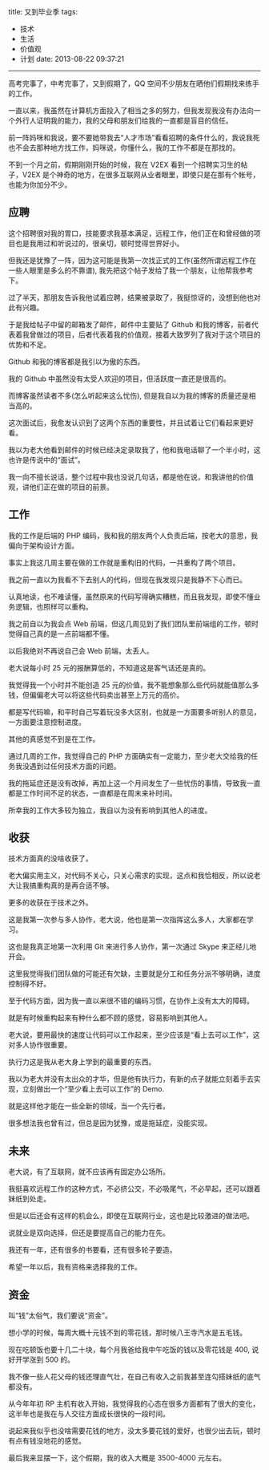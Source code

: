 title: 又到毕业季
tags:
  - 技术
  - 生活
  - 价值观
  - 计划
date: 2013-08-22 09:37:21
---

高考完事了，中考完事了，又到假期了，QQ 空间不少朋友在晒他们假期找来练手的工作。

一直以来，我虽然在计算机方面投入了相当之多的努力，但我发现我没有办法向一个外行人证明我的能力，我的父母和朋友们给我的一直都是盲目的信任。

前一阵妈咪和我说，要不要她带我去“人才市场”看看招聘的条件什么的，我说我死也不会去那种地方找工作，妈咪说，你懂什么，我的工作不都是在那找的。

不到一个月之前，假期刚刚开始的时候，我在 V2EX 看到一个招聘实习生的帖子，V2EX 是个神奇的地方，在很多互联网从业者眼里，即使只是在那有个帐号，也能为你加分不少。

## 应聘

这个招聘很对我的胃口，技能要求我基本满足，远程工作，他们正在和曾经做的项目也是我用过和听说过的，很亲切，顿时觉得世界好小。

但我还是犹豫了一阵，因为这可能是我第一次找正式的工作(虽然所谓远程工作在一些人眼里是多么的不靠谱), 我先把这个帖子发给了我一个朋友，让他帮我参考下。

过了半天，那朋友告诉我他试着应聘，结果被录取了，我挺惊讶的，没想到他也对此有兴趣。

于是我给帖子中留的邮箱发了邮件，邮件中主要贴了 Github 和我的博客，前者代表着我曾做过的项目，后者代表着我的价值观，接着大致罗列了我对于这个项目的优势和不足。

Github 和我的博客都是我引以为傲的东西。

我的 Github 中虽然没有太受人欢迎的项目，但活跃度一直还是很高的。

而博客虽然读者不多(怎么听起来这么忧伤), 但是我自以为我的博客的质量还是相当高的。

这次面试后，我愈发认识到了这两个东西的重要性，并且试着让它们看起来更好看。

我以为老大他看到邮件的时候已经决定录取我了，他和我电话聊了一个半小时，这也许是传说中的“面试”。

我一向不擅长说话，整个过程中我也没说几句话，都是他在说，和我讲他的价值观，讲他们正在做的项目的前景。

## 工作

我的工作是后端的 PHP 编码，我和我的朋友两个人负责后端，按老大的意思，我偏向于架构设计方面。

事实上我这几周主要在做的工作就是重构旧的代码，一共重构了两个项目。

我之前一直以为我看不下去别人的代码，但现在我发现只是我静不下心而已。

认真地读，也不难读懂，虽然原来的代码写得确实糟糕，而且我发现，即使不懂业务逻辑，也照样可以重构。

我之前自以为我会点 Web 前端，但这几周见到了我们团队里前端组的工作，顿时觉得自己真的是一点前端都不懂。

以后我绝对不再说自己会 Web 前端，太丢人。

老大说每小时 25 元的报酬算低的，不知道这是客气话还是真的。

我觉得我一个小时并不能创造 25 元的价值，我不能想象那么些代码就能值那么多钱，但偏偏老大可以将这些代码卖出甚至上万元的高价。

都是写代码嘛，和平时自己写着玩没多大区别，也就是一方面要多听别人的意见，一方面要注意控制进度。

其他的真感觉不到是在工作。

通过几周的工作，我觉得自己的 PHP 方面确实有一定能力，至少老大交给我的任务我没遇到过任何技术方面的问题。

我的拖延症还是没有改掉，再加上这一个月间发生了一些忧伤的事情，导致我一直都是工作时间不足的状态，一直都是在周末来补时间。

所幸我的工作大多较为独立，我自以为没有影响到其他人的进度。

## 收获

技术方面真的没啥收获了。

老大偏实用主义，对代码不关心，只关心需求的实现，这点和我恰相反，所以说老大让我搞重构真的是再合适不够。

更多的收获在于技术之外。

这是我第一次参与多人协作，老大说，他也是第一次指挥这么多人，大家都在学习。

这也是我真正地第一次利用 Git 来进行多人协作，第一次通过 Skype 来正经儿地开会。

这里我觉得我们团队做的可能还有欠缺，主要就是分工和任务分派不够明确，进度控制得不好。

至于代码方面，因为我一直以来很不错的编码习惯，在协作上没有太大的障碍。

就是有时候重构起来有种什么都不顾的感觉，容易影响到其他人。

老大说，要用最快的速度让代码可以工作起来，至少应该是“看上去可以工作”，这对多人协作很重要。

执行力这是我从老大身上学到的最重要的东西。

我以为老大并没有太出众的才华，但是他有执行力，有新的点子就能立刻着手去实现，立刻做出一个“至少看上去可以工作”的 Demo.

就是这样他才能在一些全新的领域，当一个先行者。

很多想法我也曾有过，但总是因为犹豫，或是拖延症，没能实现。

## 未来

老大说，有了互联网，就不应该再有固定办公场所。

我挺喜欢远程工作的这种方式，不必挤公交，不必吸尾气，不必早起，还可以跟着妹纸到处走。

但是以后还会有这样的机会么，即使在互联网行业，这也是比较激进的做法吧。

说就业是双向选择，但还是要提高自己的能力在先。

我还有一年，还有很多的书要看，还有很多轮子要造。

希望一年以后，我有资格来选择我的工作。

## 资金

叫“钱”太俗气，我们要说“资金”。

想小学的时候，每周大概十元钱不到的零花钱，那时候八王寺汽水是五毛钱。

现在吃顿饭也要十几二十块，每个月我爸给我中午吃饭的钱以及零花钱是 400, 说好开学涨到 500 的。

我不像一些人花父母的钱还理直气壮，在自己有收入之前我甚至连勾搭妹纸的底气都没有。

从今年年初 RP 主机有收入开始，我觉得我的心态在很多方面都有了很大的变化，这半年也是我在与人交往方面成长很快的一段时间。

说起来我似乎也没啥需要花钱的地方，没太多要花钱的爱好，也很少出去玩，顿时有点有钱没地花的感觉。

最后我来显摆一下，这个假期，我的收入大概是 3500-4000 元左右。